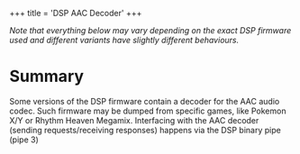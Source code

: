 +++
title = 'DSP AAC Decoder'
+++

*Note that everything below may vary depending on the exact DSP firmware
used and different variants have slightly different behaviours.*

# Summary

Some versions of the DSP firmware contain a decoder for the AAC audio
codec. Such firmware may be dumped from specific games, like Pokemon X/Y
or Rhythm Heaven Megamix. Interfacing with the AAC decoder (sending
requests/receiving responses) happens via the DSP binary pipe (pipe 3)
